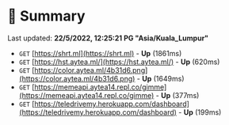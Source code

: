 # 📖 Summary
Last updated: **22/5/2022, 12:25:21 PG "Asia/Kuala_Lumpur"**

- `GET` [https://shrt.ml](https://shrt.ml) - **Up** (1861ms)
- `GET` [https://hst.aytea.ml/](https://hst.aytea.ml/) - **Up** (620ms)
- `GET` [https://color.aytea.ml/4b31d6.png](https://color.aytea.ml/4b31d6.png) - **Up** (1649ms)
- `GET` [https://memeapi.aytea14.repl.co/gimme](https://memeapi.aytea14.repl.co/gimme) - **Up** (377ms)
- `GET` [https://teledrivemy.herokuapp.com/dashboard](https://teledrivemy.herokuapp.com/dashboard) - **Up** (199ms)
